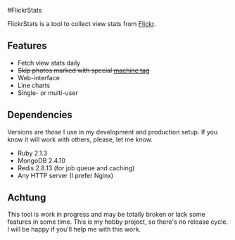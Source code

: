 #FlickrStats

FlickrStats is a tool to collect view stats from [Flickr](http://flickr.com).

## Features

* Fetch view stats daily
* ~~Skip photos marked with special [machine tag](https://www.flickr.com/groups/api/discuss/72157594497877875/)~~
* Web-interface
* Line charts
* Single- or multi-user

## Dependencies

Versions are those I use in my development and production setup. If you know it will work with others, please, let me know.

* Ruby 2.1.3
* MongoDB 2.4.10
* Redis 2.8.13 (for job queue and caching)
* Any HTTP server (I prefer Nginx)

## Achtung

This tool is work in progress and may be totally broken or lack some features in some time. This is my hobby project, so there's no release cycle. I 
will be happy if you'll help me with this work.
